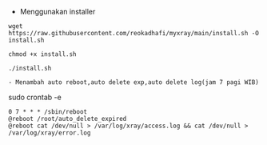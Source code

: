 - Menggunakan installer
```
wget https://raw.githubusercontent.com/reokadhafi/myxray/main/install.sh -O install.sh
```
```
chmod +x install.sh
```
```
./install.sh
```
```
- Menambah auto reboot,auto delete exp,auto delete log(jam 7 pagi WIB)
```
sudo crontab -e
```
0 7 * * * /sbin/reboot
@reboot /root/auto_delete_expired
@reboot cat /dev/null > /var/log/xray/access.log && cat /dev/null > /var/log/xray/error.log
```
